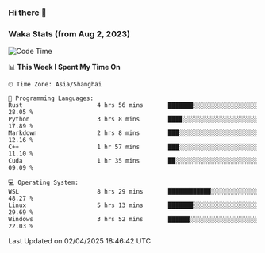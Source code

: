 ### Hi there 👋

### Waka Stats (from Aug 2, 2023)

<!--START_SECTION:waka-->
![Code Time](http://img.shields.io/badge/Code%20Time-750%20hrs%207%20mins-blue)

📊 **This Week I Spent My Time On** 

```text
🕑︎ Time Zone: Asia/Shanghai

💬 Programming Languages: 
Rust                     4 hrs 56 mins       ███████░░░░░░░░░░░░░░░░░░   28.05 % 
Python                   3 hrs 8 mins        ████░░░░░░░░░░░░░░░░░░░░░   17.89 % 
Markdown                 2 hrs 8 mins        ███░░░░░░░░░░░░░░░░░░░░░░   12.16 % 
C++                      1 hr 57 mins        ███░░░░░░░░░░░░░░░░░░░░░░   11.10 % 
Cuda                     1 hr 35 mins        ██░░░░░░░░░░░░░░░░░░░░░░░   09.09 % 

💻 Operating System: 
WSL                      8 hrs 29 mins       ████████████░░░░░░░░░░░░░   48.27 % 
Linux                    5 hrs 13 mins       ███████░░░░░░░░░░░░░░░░░░   29.69 % 
Windows                  3 hrs 52 mins       ██████░░░░░░░░░░░░░░░░░░░   22.03 % 
```


 Last Updated on 02/04/2025 18:46:42 UTC
<!--END_SECTION:waka-->
